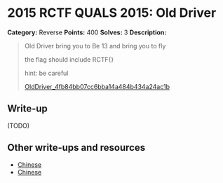 # 2015 RCTF QUALS 2015: Old Driver

**Category:** Reverse
**Points:** 400
**Solves:** 3
**Description:**

> Old Driver bring you to Be 13 and bring you to fly
> 
> the flag should include RCTF{}
> 
> 
> hint: be careful
> 
> 
> [OldDriver_4fb84bb07cc6bba14a484b434a24ac1b](./OldDriver_4fb84bb07cc6bba14a484b434a24ac1b)


## Write-up

(TODO)

## Other write-ups and resources

* [Chinese](http://bobao.360.cn/ctf/learning/155.html)
* [Chinese](http://roisfzu.org/static/rctf2015-writeup.pdf)
